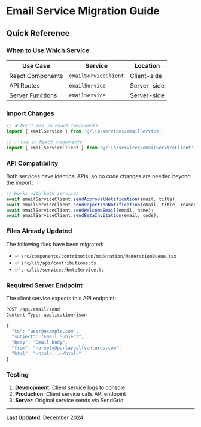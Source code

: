 # Email Service Migration Guide

## Quick Reference

### When to Use Which Service

| Use Case | Service | Location |
|----------|---------|----------|
| React Components | `emailServiceClient` | Client-side |
| API Routes | `emailService` | Server-side |
| Server Functions | `emailService` | Server-side |

### Import Changes

```typescript
// ❌ Don't use in React components
import { emailService } from '@/lib/services/emailService';

// ✅ Use in React components  
import { emailServiceClient } from '@/lib/services/emailServiceClient';
```

### API Compatibility

Both services have identical APIs, so no code changes are needed beyond the import:

```typescript
// Works with both services
await emailServiceClient.sendApprovalNotification(email, title);
await emailServiceClient.sendRejectionNotification(email, title, reason);
await emailServiceClient.sendWelcomeEmail(email, name);
await emailServiceClient.sendBetaInvitation(email, code);
```

### Files Already Updated

The following files have been migrated:
- ✅ `src/components/contribution/moderation/ModerationQueue.tsx`
- ✅ `src/lib/api/contributions.ts`
- ✅ `src/lib/services/betaService.ts`

### Required Server Endpoint

The client service expects this API endpoint:

```typescript
POST /api/email/send
Content-Type: application/json

{
  "to": "user@example.com",
  "subject": "Email Subject", 
  "body": "Email body",
  "from": "noreply@parlaygolfventures.com",
  "html": "<html>...</html>"
}
```

### Testing

1. **Development**: Client service logs to console
2. **Production**: Client service calls API endpoint
3. **Server**: Original service sends via SendGrid

---

**Last Updated**: December 2024 